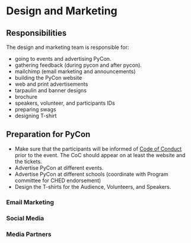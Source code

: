 # Design and Marketing

## Responsibilities

The design and marketing team is responsible for:

- going to events and advertising PyCon.
- gathering feedback (during pycon and after pycon).
- mailchimp (email marketing and announcements)
- building the PyCon website
- web and print advertisements
- tarpaulin and banner designs
- brochure
- speakers, volunteer, and participants IDs
- preparing swags
- designing T-shirt

## Preparation for PyCon
- Make sure that the participants will be informed of [Code of Conduct](http://pycon.python.ph/coc.html) prior to the event. The CoC should appear on at least the website and the tickets.
- Advertise PyCon at different events.
- Advertise PyCon at different schools (coordinate with Program committee for CHED endorsement)
- Design the T-shirts for the Audience, Volunteers, and Speakers.

### Email Marketing

### Social Media

### Media Partners
